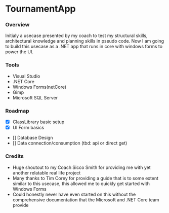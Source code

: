 # TournamentApp

### Overview

Initialy a usecase presented by my coach to test my structural skills, architectural knowledge and planning skills in pseudo code. Now I am going to build this usecase as a .NET app that runs in core with windows forms to power the UI.

### Tools

* Visual Studio
* .NET Core
* Windows Forms(netCore)
* Gimp
* Microsoft SQL Server

### Roadmap

* [X] ClassLibrary basic setup
* [X] UI Form basics
* [] Database Design
* [] Data connection/consumption (tbd: api or direct get)

### Credits

* Huge shoutout to my Coach Sicco Smith for providing me with yet another relatable real life project
* Many thanks to Tim Corey for providing a guide that is to some extent similar to this usecase, this allowed me to quickly get started with Windows Forms
* Could honestly never have even started on this without the comprehensive documentation that the Microsoft and .NET Core team provide
